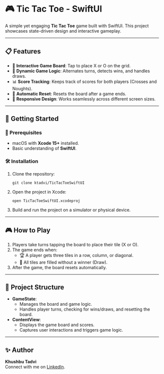
<h1>🎮 Tic Tac Toe - SwiftUI</h1>

<p>A simple yet engaging <strong>Tic Tac Toe</strong> game built with SwiftUI. This project showcases state-driven design and interactive gameplay.</p>

<hr>

<h2>📋 Features</h2>
<ul>
    <li>🎨 <strong>Interactive Game Board</strong>: Tap to place X or O on the grid.</li>
    <li>🔄 <strong>Dynamic Game Logic</strong>: Alternates turns, detects wins, and handles draws.</li>
    <li>📊 <strong>Score Tracking</strong>: Keeps track of scores for both players (Crosses and Noughts).</li>
    <li>🎯 <strong>Automatic Reset</strong>: Resets the board after a game ends.</li>
    <li>📱 <strong>Responsive Design</strong>: Works seamlessly across different screen sizes.</li>
</ul>

<hr>

<h2>🚀 Getting Started</h2>

<h3>🧰 Prerequisites</h3>
<ul>
    <li>macOS with <strong>Xcode 15+</strong> installed.</li>
    <li>Basic understanding of <strong>SwiftUI</strong>.</li>
</ul>

<h3>🛠️ Installation</h3>
<ol>
    <li>Clone the repository:<br>
        <pre><code>git clone ktadvi/TicTacToeSwiftUI</code></pre>
    </li>
    <li>Open the project in Xcode:<br>
        <pre><code>open TicTacToeSwiftUI.xcodeproj</code></pre>
    </li>
    <li>Build and run the project on a simulator or physical device.</li>
</ol>

<hr>

<h2>🎮 How to Play</h2>
<ol>
    <li>Players take turns tapping the board to place their tile (X or O).</li>
    <li>The game ends when:
        <ul>
            <li>🏆 A player gets three tiles in a row, column, or diagonal.</li>
            <li>🤝 All tiles are filled without a winner (Draw).</li>
        </ul>
    </li>
    <li>After the game, the board resets automatically.</li>
</ol>

<hr>

<h2>📂 Project Structure</h2>
<ul>
    <li><strong>GameState</strong>:
        <ul>
            <li>Manages the board and game logic.</li>
            <li>Handles player turns, checking for wins/draws, and resetting the board.</li>
        </ul>
    </li>
    <li><strong>ContentView</strong>:
        <ul>
            <li>Displays the game board and scores.</li>
            <li>Captures user interactions and triggers game logic.</li>
        </ul>
    </li>
</ul>

<hr>

<h2>✨ Author</h2>
<p><strong>Khushbu Tadvi</strong><br>
Connect with me on <a href="https://www.linkedin.com/in/ktadvi">LinkedIn</a>.</p>

</body>
</html>
